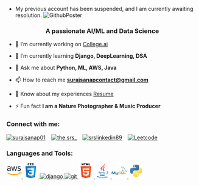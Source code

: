 - My previous account has been suspended, and I am currently awaiting resolution.
![GithubPoster](https://github.com/user-attachments/assets/e10a0b85-8c39-4ee1-a52f-38e17b25df8b)

<h3 align="center">A passionate AI/ML and Data Science</h3>


- 🔭 I’m currently working on [College.ai](https://github.com/SurajSanap01/College.ai)

- 🌱 I’m currently learning **Django, DeepLearning, DSA**

- 💬 Ask me about **Python, ML, AWS, Java**

- 📫 How to reach me **surajsanapcontact@gmail.com**

- 📄 Know about my experiences [Resume](https://drive.google.com/file/d/1yRK5howE9A9gEqloObmmW4nXD563wztX/view?usp=drive_link)

- ⚡ Fun fact **I am a Nature Photographer & Music Producer**

<h3 align="left">Connect with me:</h3>
<p align="left" style="display: flex; gap: 15px;">
  <a href="https://linkedin.com/in/surajsanap01" target="_blank">
    <img src="https://raw.githubusercontent.com/rahuldkjain/github-profile-readme-generator/master/src/images/icons/Social/linked-in-alt.svg" alt="surajsanap01" height="30" width="40" />
  </a>
  
  <a href="https://instagram.com/the.srs_" target="_blank">
    <img src="https://raw.githubusercontent.com/rahuldkjain/github-profile-readme-generator/master/src/images/icons/Social/instagram.svg" alt="the.srs_" height="30" width="40" />
  </a>
  
  <a href="https://www.hackerrank.com/srslinkedin89" target="_blank">
    <img src="https://raw.githubusercontent.com/rahuldkjain/github-profile-readme-generator/master/src/images/icons/Social/hackerrank.svg" alt="srslinkedin89" height="30" width="40" />
  </a>

  <a href="https://leetcode.com/u/SurajSanap/" target="_blank">
        <img src="https://github.com/SurajSanap/SurajSanap/blob/main/LeetCode_logo_white_no_text.svg.png" alt="Leetcode" height="30" width="40" />
  </a>
  
</p>


<h3 align="left">Languages and Tools:</h3>
<p align="left">
  <a href="https://aws.amazon.com" target="_blank" rel="noreferrer"> 
    <img src="https://raw.githubusercontent.com/devicons/devicon/master/icons/amazonwebservices/amazonwebservices-original-wordmark.svg" alt="aws" width="40" height="40"/>
  </a> 
  <a href="https://www.w3schools.com/css/" target="_blank" rel="noreferrer"> 
    <img src="https://raw.githubusercontent.com/devicons/devicon/master/icons/css3/css3-original-wordmark.svg" alt="css3" width="40" height="40"/>
  </a> 
  <a href="https://www.djangoproject.com/" target="_blank" rel="noreferrer"> 
    <img src="https://cdn.worldvectorlogo.com/logos/django.svg" alt="django" width="40" height="40"/>
  </a> 
  <a href="https://git-scm.com/" target="_blank" rel="noreferrer"> 
    <img src="https://www.vectorlogo.zone/logos/git-scm/git-scm-icon.svg" alt="git" width="40" height="40"/>
  </a> 
  <a href="https://www.w3.org/html/" target="_blank" rel="noreferrer"> 
    <img src="https://raw.githubusercontent.com/devicons/devicon/master/icons/html5/html5-original-wordmark.svg" alt="html5" width="40" height="40"/>
  </a> 
  <a href="https://www.java.com" target="_blank" rel="noreferrer"> 
    <img src="https://raw.githubusercontent.com/devicons/devicon/master/icons/java/java-original.svg" alt="java" width="40" height="40"/>
  </a> 
  <a href="https://www.mysql.com/" target="_blank" rel="noreferrer"> 
    <img src="https://raw.githubusercontent.com/devicons/devicon/master/icons/mysql/mysql-original-wordmark.svg" alt="mysql" width="40" height="40"/>
  </a> 
  <a href="https://www.python.org" target="_blank" rel="noreferrer"> 
    <img src="https://raw.githubusercontent.com/devicons/devicon/master/icons/python/python-original.svg" alt="python" width="40" height="40"/>
  </a> 
</p>



